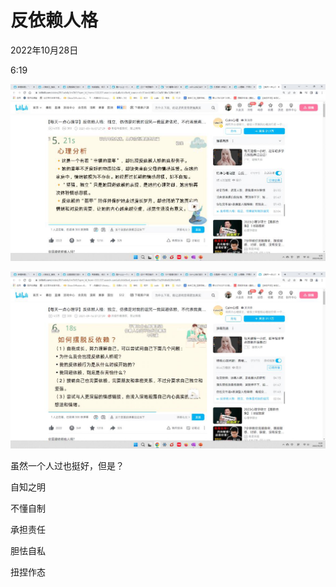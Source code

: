 # 反依赖人格


2022年10月28日

6:19

 

![](../../assets/071_反依赖人格_000.png) 

 

![](../../assets/071_反依赖人格_001.png) 

虽然一个人过也挺好，但是？

 

自知之明

不懂自制

承担责任

胆怯自私

扭捏作态
